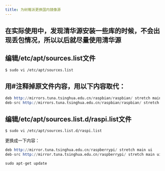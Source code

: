 ```yaml
---
title: 为树莓派更换国内镜像源
---
```

## 在实际使用中，发现清华源安装一些库的时候，不会出现丢包情况，所以以后就尽量使用清华源

## 编辑/etc/apt/sources.list文件
    $ sudo vi /etc/apt/sources.list

## 用#注释掉原文件内容，用以下内容取代：
```s
deb http://mirrors.tuna.tsinghua.edu.cn/raspbian/raspbian/ stretch main contrib non-free rpi
deb-src http://mirrors.tuna.tsinghua.edu.cn/raspbian/raspbian/ stretch main contrib non-free rpi
```

## 编辑/etc/apt/sources.list.d/raspi.list文件
```
$ sudo vi /etc/apt/sources.list.d/raspi.list
```
更换成一下内容：
```s
deb http://mirror.tuna.tsinghua.edu.cn/raspberrypi/ stretch main ui
deb-src http://mirror.tuna.tsinghua.edu.cn/raspberrypi/ stretch main ui
```

```s
sudo apt-get update
```
